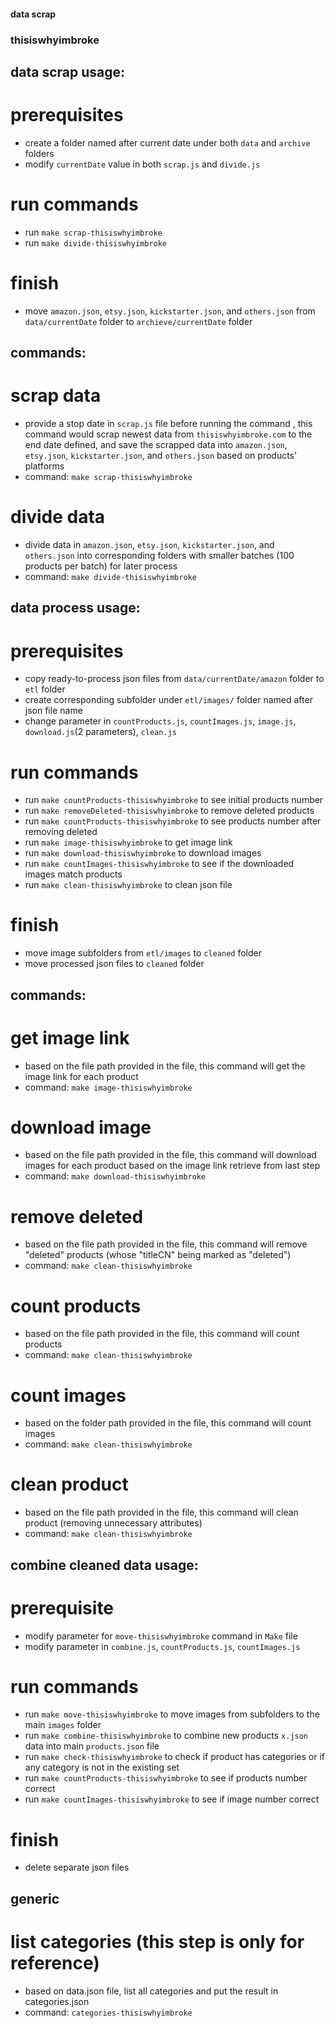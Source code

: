 #### data scrap 

### thisiswhyimbroke

## data scrap usage:

# prerequisites
* create a folder named after current date under both `data` and `archive` folders 
* modify `currentDate` value in both `scrap.js` and `divide.js`

# run commands 
* run `make scrap-thisiswhyimbroke`
* run `make divide-thisiswhyimbroke`

# finish
* move `amazon.json`, `etsy.json`, `kickstarter.json`, and `others.json` from `data/currentDate` folder to `archieve/currentDate` folder

## commands:

# scrap data
* provide a stop date in `scrap.js` file before running the command , this command would scrap newest data from `thisiswhyimbroke.com` to the end date defined, and save the scrapped data into `amazon.json`, `etsy.json`, `kickstarter.json`, and `others.json` based on products' platforms
* command: `make scrap-thisiswhyimbroke`

# divide data
* divide data in `amazon.json`, `etsy.json`, `kickstarter.json`, and `others.json` into corresponding folders with smaller batches (100 products per batch) for later process
* command: `make divide-thisiswhyimbroke`



## data process usage:

# prerequisites
* copy ready-to-process json files from `data/currentDate/amazon` folder to `etl` folder
* create corresponding subfolder under `etl/images/` folder named after json file name
* change parameter in `countProducts.js`, `countImages.js`, `image.js`, `download.js`(2 parameters), `clean.js`

# run commands
* run `make countProducts-thisiswhyimbroke` to see initial products number
* run `make removeDeleted-thisiswhyimbroke` to remove deleted products
* run `make countProducts-thisiswhyimbroke` to see products number after removing deleted
* run `make image-thisiswhyimbroke` to get image link
* run `make download-thisiswhyimbroke` to download images 
* run `make countImages-thisiswhyimbroke` to see if the downloaded images match products
* run `make clean-thisiswhyimbroke` to clean json file

# finish
* move image subfolders from `etl/images` to `cleaned` folder
* move processed json files to `cleaned` folder

## commands:

# get image link
* based on the file path provided in the file, this command will get the image link for each product
* command: `make image-thisiswhyimbroke`

# download image
* based on the file path provided in the file, this command will download images for each product based on the image link retrieve from last step
* command: `make download-thisiswhyimbroke`

# remove deleted
* based on the file path provided in the file, this command will remove "deleted" products (whose "titleCN" being marked as "deleted")
* command: `make clean-thisiswhyimbroke`

# count products
* based on the file path provided in the file, this command will count products
* command: `make clean-thisiswhyimbroke`

# count images
* based on the folder path provided in the file, this command will count images
* command: `make clean-thisiswhyimbroke`

# clean product
* based on the file path provided in the file, this command will clean product (removing unnecessary attributes)
* command: `make clean-thisiswhyimbroke`





## combine cleaned data usage:

# prerequisite
* modify parameter for `move-thisiswhyimbroke` command in `Make` file
* modify parameter in `combine.js`, `countProducts.js`, `countImages.js`

# run commands
* run `make move-thisiswhyimbroke` to move images from subfolders to the main `images` folder
* run `make combine-thisiswhyimbroke` to combine new products `x.json` data into main `products.json` file
* run `make check-thisiswhyimbroke` to check if product has categories or if any category is not in the existing set
* run `make countProducts-thisiswhyimbroke` to see if products number correct
* run `make countImages-thisiswhyimbroke` to see if image number correct

# finish
* delete separate json files 

## generic 

# list categories (this step is only for reference)
* based on data.json file, list all categories and put the result in categories.json
* command: `categories-thisiswhyimbroke`
